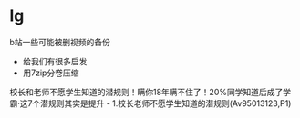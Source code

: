 # lg
b站一些可能被删视频的备份  
- 给我们有很多启发  
- 用7zip分卷压缩 

校长和老师不愿学生知道的潜规则！瞒你18年瞒不住了！20%同学知道后成了学霸·这7个潜规则其实是提升 - 1.校长老师不愿学生知道的潜规则(Av95013123,P1)
